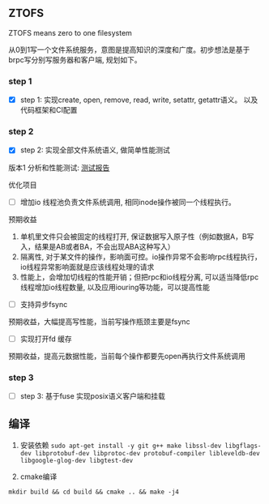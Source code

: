 ## ZTOFS

ZTOFS means zero to one filesystem

从0到1写一个文件系统服务，意图是提高知识的深度和广度。初步想法是基于brpc写分别写服务器和客户端, 规划如下。

### step 1
- [x] step 1: 实现create, open, remove, read, write, setattr, getattr语义。 以及代码框架和CI配置

### step 2
- [x] step 2: 实现全部文件系统语义, 做简单性能测试

版本1 分析和性能测试: [测试报告](doc/version_1_analysis.md)

优化项目

- [ ] 增加io 线程池负责文件系统调用, 相同inode操作被同一个线程执行。

预期收益 
1. 单机里文件只会被固定的线程打开, 保证数据写入原子性（例如数据A，B写入，结果是AB或者BA，不会出现ABA这种写入）
2. 隔离性, 对于某文件的操作，影响面可控。io操作异常不会影响rpc线程执行，io线程异常影响面就是应该线程处理的请求
3. 性能上，会增加切线程的性能开销；但把rpc和io线程分离, 可以适当降低rpc线程增加io线程数量, 以及应用iouring等功能，可以提高性能

- [ ] 支持异步fsync

预期收益，大幅提高写性能，当前写操作瓶颈主要是fsync

- [ ] 实现打开fd 缓存

预期收益，提高元数据性能，当前每个操作都要先open再执行文件系统调用

### step 3
- [ ] step 3: 基于fuse 实现posix语义客户端和挂载  

## 编译

1. 安装依赖
`sudo apt-get install -y git g++ make libssl-dev libgflags-dev libprotobuf-dev libprotoc-dev protobuf-compiler libleveldb-dev libgoogle-glog-dev libgtest-dev`

2. cmake编译

`mkdir build && cd build && cmake .. && make -j4`